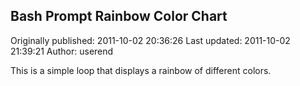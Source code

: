 ## Bash Prompt Rainbow Color Chart  
Originally published: 2011-10-02 20:36:26 
Last updated: 2011-10-02 21:39:21 
Author: userend  
 
This is a simple loop that displays a rainbow of different colors.